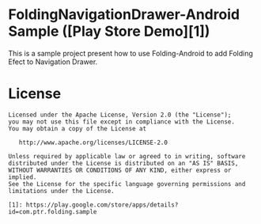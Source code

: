 
FoldingNavigationDrawer-Android Sample ([Play Store Demo][1])
=====================
This is a sample project present how to use Folding-Android to add Folding Efect to Navigation Drawer.



License
=======



    Licensed under the Apache License, Version 2.0 (the "License");
    you may not use this file except in compliance with the License.
    You may obtain a copy of the License at

       http://www.apache.org/licenses/LICENSE-2.0

    Unless required by applicable law or agreed to in writing, software
    distributed under the License is distributed on an "AS IS" BASIS,
    WITHOUT WARRANTIES OR CONDITIONS OF ANY KIND, either express or implied.
    See the License for the specific language governing permissions and
    limitations under the License.

	[1]: https://play.google.com/store/apps/details?id=com.ptr.folding.sample